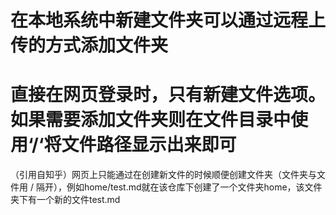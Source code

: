 # 在本地系统中新建文件夹可以通过远程上传的方式添加文件夹
# 直接在网页登录时，只有新建文件选项。如果需要添加文件夹则在文件目录中使用‘/‘将文件路径显示出来即可
（引用自知乎）网页上只能通过在创建新文件的时候顺便创建文件夹（文件夹与文件用 / 隔开），例如home/test.md就在该仓库下创建了一个文件夹home，该文件夹下有一个新的文件test.md
